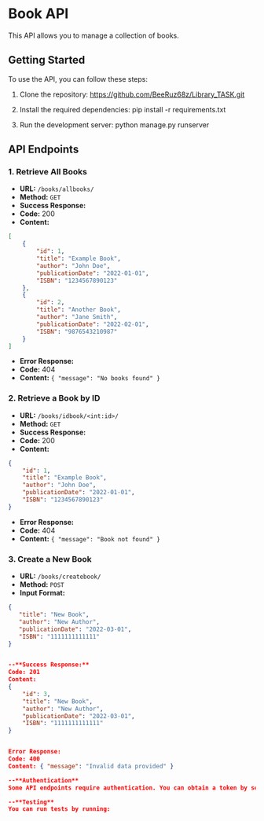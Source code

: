 # Book API

This API allows you to manage a collection of books.

## Getting Started

To use the API, you can follow these steps:

1. Clone the repository:
https://github.com/BeeRuz68z/Library_TASK.git

2. Install the required dependencies:
pip install -r requirements.txt

3. Run the development server:
python manage.py runserver


## API Endpoints

### 1. Retrieve All Books

- **URL:** `/books/allbooks/`
- **Method:** `GET`
- **Success Response:**
- **Code:** 200
- **Content:** 
 ```json
 [
     {
         "id": 1,
         "title": "Example Book",
         "author": "John Doe",
         "publicationDate": "2022-01-01",
         "ISBN": "1234567890123"
     },
     {
         "id": 2,
         "title": "Another Book",
         "author": "Jane Smith",
         "publicationDate": "2022-02-01",
         "ISBN": "9876543210987"
     }
 ]
 ```
- **Error Response:**
- **Code:** 404
- **Content:** `{ "message": "No books found" }`

### 2. Retrieve a Book by ID

- **URL:** `/books/idbook/<int:id>/`
- **Method:** `GET`
- **Success Response:**
- **Code:** 200
- **Content:** 
 ```json
 {
     "id": 1,
     "title": "Example Book",
     "author": "John Doe",
     "publicationDate": "2022-01-01",
     "ISBN": "1234567890123"
 }
 ```
- **Error Response:**
- **Code:** 404
- **Content:** `{ "message": "Book not found" }`

### 3. Create a New Book

- **URL:** `/books/createbook/`
- **Method:** `POST`
- **Input Format:** 
```json
{
   "title": "New Book",
   "author": "New Author",
   "publicationDate": "2022-03-01",
   "ISBN": "1111111111111"
}


--**Success Response:**
Code: 201
Content:
{
    "id": 3,
    "title": "New Book",
    "author": "New Author",
    "publicationDate": "2022-03-01",
    "ISBN": "1111111111111"
}


Error Response:
Code: 400
Content: { "message": "Invalid data provided" }

--**Authentication**
Some API endpoints require authentication. You can obtain a token by sending a POST request to /api/token/ with your username and password in the request body.

--**Testing**
You can run tests by running:
